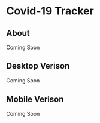 # Covid-19 Tracker

## About 

Coming Soon

## Desktop Verison

Coming Soon

## Mobile Verison

Coming Soon
